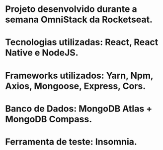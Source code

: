 # Projeto desenvolvido durante a semana OmniStack da Rocketseat.
# Tecnologias utilizadas: React, React Native e NodeJS.
# Frameworks utilizados: Yarn, Npm, Axios, Mongoose, Express, Cors.
# Banco de Dados: MongoDB Atlas + MongoDB Compass.
# Ferramenta de teste: Insomnia.

